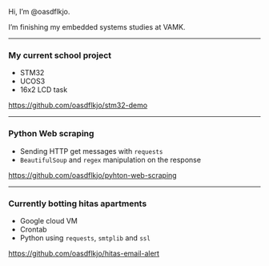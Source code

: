 Hi, I’m @oasdflkjo.

I’m finishing my embedded systems studies at VAMK.

---

### My current school project
- STM32
- UCOS3
- 16x2 LCD task

https://github.com/oasdflkjo/stm32-demo

---

### Python Web scraping

- Sending HTTP get messages with `requests`
- `BeautifulSoup` and `regex` manipulation on the response

https://github.com/oasdflkjo/pyhton-web-scraping

---

### Currently botting hitas apartments

- Google cloud VM
- Crontab
- Python using `requests`, `smtplib` and `ssl`

https://github.com/oasdflkjo/hitas-email-alert
<!---
oasdflkjo/oasdflkjo is a ✨ special ✨ repository because its `README.md` (this file) appears on your GitHub profile.
You can click the Preview link to take a look at your changes.
--->
